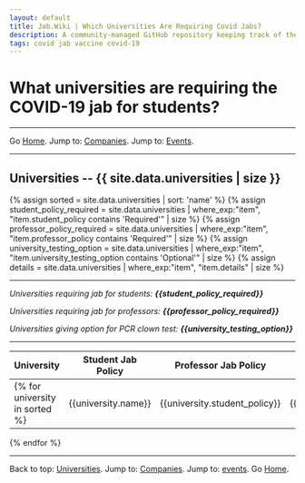 ```yaml
---
layout: default
title: Jab.Wiki | Which Universities Are Requiring Covid Jabs?
description: A community-managed GitHub repository keeping track of the universities requiring covid jabs for students and faculty. 
tags: covid jab vaccine covid-19
---
```


# What universities are requiring the COVID-19 jab for students?

---

Go [Home](/). Jump to: <a href="/companies.html">Companies</a>. Jump to: <a href="/events.html">Events</a>.

---

<a name="universities"></a>

## Universities -- {{ site.data.universities | size }}

{% assign sorted = site.data.universities | sort: 'name' %}
{% assign student_policy_required = site.data.universities | where_exp:"item", "item.student_policy contains 'Required'" | size %}
{% assign professor_policy_required = site.data.universities | where_exp:"item", "item.professor_policy contains 'Required'" | size %}
{% assign university_testing_option = site.data.universities | where_exp:"item", "item.university_testing_option contains 'Optional'" | size %}
{% assign details = site.data.universities | where_exp:"item", "item.details" | size %}

---

  *Universities requiring jab for students: **{{student_policy_required}}***
  
  *Universities requiring jab for professors: **{{professor_policy_required}}***
  
  *Universities giving option for PCR clown test: **{{university_testing_option}}***

--- 

| University | Student Jab Policy | Professor Jab Policy | Option for PCR Clown Test | Details | Last Update |
| --- | --- | --- | --- | --- | --- |
{% for university in sorted %}| {{university.name}} | {{university.student_policy}} | {{university.professor_policy}} |{{university.university_testing_option}} | {{university.details}} | {{university.last_update}} |
{% endfor %}

---

Back to top: <a href="#universities">Universities</a>. Jump to: <a href="/companies.html">Companies</a>. Jump to: <a href="/events.html">events</a>. Go [Home](/).
